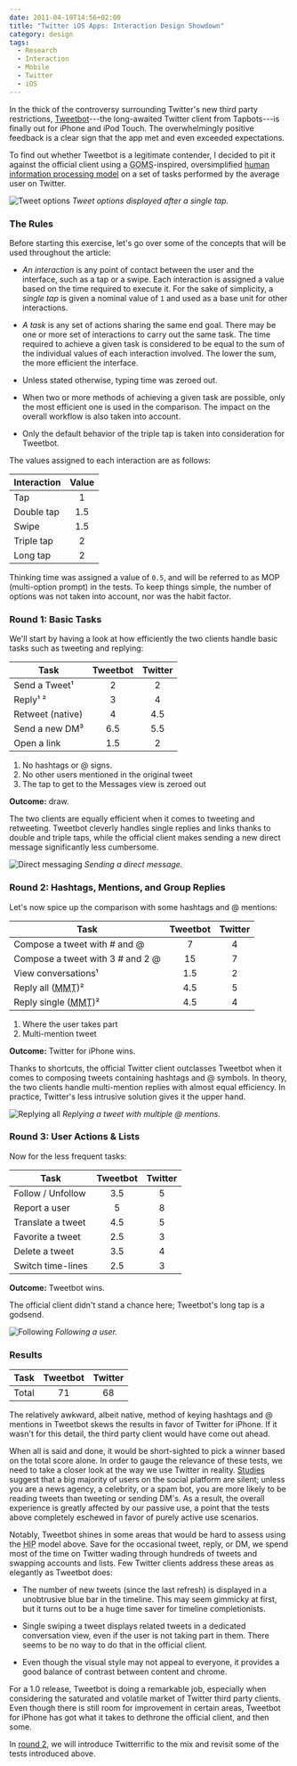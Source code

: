 ```yaml
---
date: 2011-04-19T14:56+02:00
title: "Twitter iOS Apps: Interaction Design Showdown"
category: design
tags:
  - Research
  - Interaction
  - Mobile
  - Twitter
  - iOS
---
```


In the thick of the controversy surrounding Twitter's new third party restrictions, [Tweetbot]---the long-awaited Twitter client from Tapbots---is finally out for iPhone and iPod Touch. The overwhelmingly positive feedback is a clear sign that the app met and even exceeded expectations.

To find out whether Tweetbot is a legitimate contender, I decided to pit it against the official client using a <abbr title="Goals, Operators, Methods, and Selection rules">GOMS</abbr>-inspired, oversimplified [human information processing model][HIP] on a set of tasks performed by the average user on Twitter.

![Tweet options](tweet-options.jpg) _Tweet options displayed after a single tap._

### The Rules

Before starting this exercise, let's go over some of the concepts that will be used throughout the article:

* *An interaction* is any point of contact between the user and the interface, such as a tap or a swipe. Each interaction is assigned a value based on the time required to execute it. For the sake of simplicity, a *single tap* is given a nominal value of `1` and used as a base unit for other interactions.

* *A task* is any set of actions sharing the same end goal. There may be one or more set of interactions to carry out the same task. The time required to achieve a given task is considered to be equal to the sum of the individual values of each interaction involved. The lower the sum, the more efficient the interface.

* Unless stated otherwise, typing time was zeroed out.

* When two or more methods of achieving a given task are possible, only the most efficient one is used in the comparison. The impact on the overall workflow is also taken into account.

* Only the default behavior of the triple tap is taken into consideration for Tweetbot.

The values assigned to each interaction are as follows:

| Interaction | Value
|-|:-:|
| Tap | 1
| Double tap | 1.5 |
| Swipe | 1.5 |
| Triple tap | 2 |
| Long tap | 2 |

Thinking time was assigned a value of `0.5`, and will be referred to as MOP (multi-option prompt) in the tests. To keep things simple, the number of options was not taken into account, nor was the habit factor.

### Round 1: Basic Tasks

We'll start by having a look at how efficiently the two clients handle basic tasks such as tweeting and replying:

| Task | Tweetbot | Twitter
|-|:-:|:-:|
| Send a Tweet&sup1;  | 2 | 2 |
| Reply&sup1; &sup2;   | 3 | 4 |
| Retweet (native) | 4 | 4.5 |
| Send a new DM&sup3; | 6.5 | 5.5 |
| Open a link | 1.5 | 2 |

1. No hashtags or @ signs.
2. No other users mentioned in the original tweet
3. The tap to get to the Messages view is zeroed out

**Outcome:** draw.

The two clients are equally efficient when it comes to tweeting and retweeting. Tweetbot cleverly handles single replies and links thanks to double and triple taps, while the official client makes sending a new direct message significantly less cumbersome.

![Direct messaging](twitter-dm.jpg) _Sending a direct message._

### Round 2: Hashtags, Mentions, and Group Replies

Let's now spice up the comparison with some hashtags and @ mentions:

| Task | Tweetbot | Twitter
|-|:-:|:-:|
| Compose a tweet with # and @ | 7 | 4 |
| Compose a tweet with 3 # and 2 @ | 15 | 7 |
| View conversations&sup1; | 1.5 | 2 |
| Reply all (<abbr title="Multi-Mention Tweet">MMT</abbr>)&sup2; | 4.5 | 5 |
| Reply single (<abbr title="Multi-Mention Tweet">MMT</abbr>)&sup2; | 4.5 | 4 |

1. Where the user takes part
2. Multi-mention tweet

**Outcome:** Twitter for iPhone wins.

Thanks to shortcuts, the official Twitter client outclasses Tweetbot when it comes to composing tweets containing hashtags and @ symbols. In theory, the two clients handle multi-mention replies with almost equal efficiency. In practice, Twitter's less intrusive solution gives it the upper hand.

![Replying all](replying-all.jpg) _Replying a tweet with multiple @ mentions._

### Round 3: User Actions & Lists

Now for the less frequent tasks:

| Task | Tweetbot | Twitter
|-|:-:|:-:|
| Follow / Unfollow | 3.5 | 5 |
| Report a user |5 | 8 |
| Translate a tweet | 4.5 | 5 |
| Favorite a tweet | 2.5 | 3 |
| Delete a tweet | 3.5 | 4 |
| Switch time-lines | 2.5 | 3 |

**Outcome:** Tweetbot wins.

The official client didn't stand a chance here; Tweetbot's long tap is a godsend.

![Following](following.jpg) _Following a user._

### Results

| Task | Tweetbot | Twitter
|-|:-:|:-:|
| Total | 71 | 68 |

The relatively awkward, albeit native, method of keying hashtags and @ mentions in Tweetbot skews the results in favor of Twitter for iPhone. If it wasn't for this detail, the third party client would have come out ahead.

When all is said and done, it would be short-sighted to pick a winner based on the total score alone. In order to gauge the relevance of these tests, we need to take a closer look at the way we use Twitter in reality. [Studies] suggest that a big majority of users on the social platform are silent; unless you are a news agency, a celebrity, or a spam bot, you are more likely to be reading tweets than tweeting or sending DM's. As a result, the overall experience is greatly affected by our passive use, a point that the tests above completely eschewed in favor of purely active use scenarios.

Notably, Tweetbot shines in some areas that would be hard to assess using the <abbr title="Human Information Processing">HIP</abbr> model above. Save for the occasional tweet, reply, or DM, we spend most of the time on Twitter wading through hundreds of tweets and swapping accounts and lists. Few Twitter clients address these areas as elegantly as Tweetbot does:

* The number of new tweets (since the last refresh) is displayed in a unobtrusive blue bar in the timeline. This may seem gimmicky at first, but it turns out to be a huge time saver for timeline completionists.

* Single swiping a tweet displays related tweets in a dedicated conversation view, even if the user is not taking part in them. There seems to be no way to do that in the official client.

* Even though the visual style may not appeal to everyone, it provides a good balance of contrast between content and chrome.

For a 1.0 release, Tweetbot is doing a remarkable job, especially when considering the saturated and volatile market of Twitter third party clients. Even though there is still room for improvement in certain areas, Tweetbot for iPhone has got what it takes to dethrone the official client, and then some.

In [round 2](https://redalemeden.com/blog/2012/twitter-ios-showdown-round-2), we will introduce Twitterrific to the mix and revisit some of the tests introduced above.

[HIP]: http://en.wikipedia.org/wiki/Human*information*processor*model
[studies]: http://labs.yahoo.com/publication/who-says-what-to-whom-on-twitter/
[tweetbot]: http://tapbots.com/software/tweetbot/
